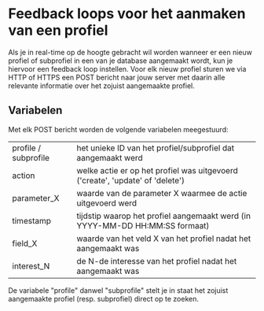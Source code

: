 # Feedback loops voor het aanmaken van een profiel

Als je in real-time op de hoogte gebracht wil worden wanneer er een nieuw
profiel of subprofiel in een van je database aangemaakt wordt,
kun je hiervoor een feedback loop instellen.
Voor elk nieuw profiel sturen we via HTTP of HTTPS een POST bericht naar jouw
server met daarin alle relevante informatie over het zojuist aangemaakte profiel.

## Variabelen

Met elk POST bericht worden de volgende variabelen meegestuurd:

<table>
    <tr>
        <td>profile / subprofile</td>
        <td>het unieke ID van het profiel/subprofiel dat aangemaakt werd</td>
    </tr>
    <tr>
        <td>action</td>
        <td>welke actie er op het profiel was uitgevoerd ('create', 'update' of 'delete')</td>
    </tr>
    <tr>
        <td>parameter_X</td>
        <td>waarde van de parameter X waarmee de actie uitgevoerd werd</td>
    </tr>
    <tr>
        <td>timestamp</td>
        <td>tijdstip waarop het profiel aangemaakt werd (in YYYY-MM-DD HH:MM:SS formaat)</td>
    </tr>
    <tr>
        <td>field_X</td>
        <td>waarde van het veld X van het profiel nadat het aangemaakt was</td>
    </tr>
    <tr>
        <td>interest_N</td>
        <td>de N-de interesse van het profiel nadat het aangemaakt was</td>
    </tr>
</table>

De variabele "profile" danwel "subprofile" stelt je in staat het zojuist
aangemaakte profiel (resp. subprofiel) direct op te zoeken.
